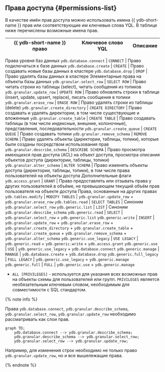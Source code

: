 ## Права доступа {#permissions-list}

В качестве имён прав доступа можно использовать имена {{ ydb-short-name }} прав или соответствующие им ключевые слова YQL.
В таблице ниже перечислены возможные имена прав.

{{ ydb-short-name }} право | Ключевое слово YQL | Описание
--- | --- | ---
Права уровня баз данных
`ydb.database.connect` | `CONNECT` | Право подключаться к базе данных
`ydb.database.create` | `CREATE` | Право создавать новые базы данных в кластере
`ydb.database.drop` | `DROP` | Право удалять базы данных в кластере
Элементарные права на объекты базы данных
`ydb.granular.select_row` | `SELECT ROW` | Право читать строки из таблицы (select), читать сообщения из топиков
`ydb.granular.update_row` | `UPDATE ROW` | Право обновлять строки в таблице (insert, update, upsert, replace), писать сообщения в топики
`ydb.granular.erase_row` | `ERASE ROW` | Право удалять строки из таблицы (delete)
`ydb.granular.create_directory` | `CREATE DIRECTORY` | Право создавать и удалять директории, в том числе существующие и вложенные
`ydb.granular.create_table` | `CREATE TABLE` | Право создавать таблицы (в том числе индексные, внешние, колоночные), представления, последовательности
`ydb.granular.create_queue` | `CREATE QUEUE` | Право создавать топики
`ydb.granular.remove_schema` | `REMOVE SCHEMA` | Право удалять объекты (директории, таблицы, топики), которые были созданы посредством использования прав
`ydb.granular.describe_schema` | `DESCRIBE SCHEMA` | Право просмотра имеющихся прав доступа (ACL) на объект доступа, просмотра описания объектов доступа (директории, таблицы, топики)
`ydb.granular.alter_schema` | `ALTER SCHEMA` | Право изменять объекты доступа (директории, таблицы, топики), в том числе права пользователей на объекты доступа
Дополнительные флаги
`ydb.access.grant` | `GRANT` | Право предоставлять или отзывать права у других пользователей в объёме, не превышающем текущий объём прав пользователя на объекте доступа
Права, основанные на других правах
`ydb.tables.modify` | `MODIFY TABLES` | `ydb.granular.update_row` + `ydb.granular.erase_row`
`ydb.tables.read` | `SELECT TABLES` | Синоним `ydb.granular.select_row`
`ydb.generic.list` | `LIST` | Синоним `ydb.granular.describe_schema`
`ydb.generic.read` | `SELECT` | `ydb.granular.select_row` + `ydb.generic.list`
`ydb.generic.write` | `INSERT` | `ydb.granular.update_row` + `ydb.granular.erase_row` + `ydb.granular.create_directory` + `ydb.granular.create_table` + `ydb.granular.create_queue` + `ydb.granular.remove_schema` + `ydb.granular.alter_schema`
`ydb.generic.use_legacy` | `USE LEGACY` | `ydb.generic.read` + `ydb.generic.write` + `ydb.access.grant`
`ydb.generic.use` | `USE` | `ydb.generic.use_legacy` + `ydb.database.connect`
`ydb.generic.manage` | `MANAGE` | `ydb.database.create` + `ydb.database.drop`
`ydb.generic.full_legacy` | `FULL LEGACY` | `ydb.generic.use_legacy` + `ydb.generic.manage`
`ydb.generic.full` | `FULL` | `ydb.generic.use` + `ydb.generic.manage`

* `ALL [PRIVILEGES]` - используется для указания всех возможных прав на объекты схемы для пользователей или групп. `PRIVILEGES` является необязательным ключевым словом, необходимым для совместимости с SQL стандартом.

{% note info %}

Права `ydb.database.connect`, `ydb.granular.describe_schema`, `ydb.granular.select_row`, `ydb.granular.update_row` необходимо рассматривать как слои прав.

```mermaid
graph TD;
    ydb.database.connect --> ydb.granular.describe_schema;
    ydb.granular.describe_schema --> ydb.granular.select_row;
    ydb.granular.select_row --> ydb.granular.update_row;
```

Например, для изменения строк необходимо не только право `ydb.granular.update_row`, но и все вышележащие права.

{% endnote %}
